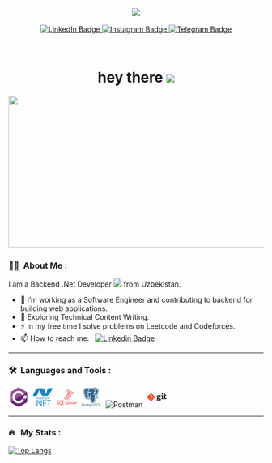
<p align="center"><img src="https://media.giphy.com/media/M9gbBd9nbDrOTu1Mqx/giphy.gif" width="150"/></p>
<div id="header" align="center">
  <div id="badges header">
    <a href="https://www.linkedin.com/in/muhammadmirzo-kuziev">
      <img src="https://img.shields.io/badge/LinkedIn-blue?style=for-the-badge&logo=linkedin&logoColor=white" alt="LinkedIn Badge"/>
    </a>
    <a href="https://www.instagram.com/muahmmad__m1rzo">
      <img src="https://img.shields.io/badge/Instagram-red?style=for-the-badge&logo=instagram&logoColor=white" alt="Instagram Badge"/>
    </a>
    <a href="https://t.me/muhammad_m1rzo">
      <img src="https://img.shields.io/badge/Telegram-blue?style=for-the-badge&logo=telegram&logoColor=white" alt="Telegram Badge"/>
    </a>
  </div>
</div>
<p align="center">
<!-- <a href="https://www.buymeacoffee.com/" target="_blank"><img src="https://cdn.buymeacoffee.com/buttons/default-orange.png" alt="Buy Me A Coffee" height="41" width="174"></a> -->
</p>
<p align="center"><img src="https://komarev.com/ghpvc/?username=muhammadmirzo-pixel&style=flat-square&color=blue" alt=""></p>

<h1 align="center">hey there <img src="https://media.giphy.com/media/hvRJCLFzcasrR4ia7z/giphy.gif" width="40"></h1>

<p align="center"><img src="https://media.giphy.com/media/dWesBcTLavkZuG35MI/giphy.gif" width="600" height="300"  /></p>

### :woman_technologist: &nbsp;About Me :

I am a Backend .Net Developer <img src="https://media.giphy.com/media/WUlplcMpOCEmTGBtBW/giphy.gif" width="30"> from Uzbekistan.

- 🔭 I’m working as a Software Engineer and contributing to backend for building web applications.
- 🌱 Exploring Technical Content Writing.
- ⚡ In my free time I solve problems on Leetcode and Codeforces.
- 📫 How to reach me: &nbsp; [![Linkedin Badge](https://img.shields.io/badge/-muhammadmirzo-blue?style=flat&logo=Linkedin&logoColor=white)](https://www.linkedin.com/in/muhammadmirzo-kuziev)

---

### 🛠 &nbsp;Languages and Tools :

<p>
<img src="https://github.com/devicons/devicon/blob/master/icons/csharp/csharp-original.svg" title="CSharp" alt="CSharp" width="40" height="40"/>&nbsp;
<img src="https://github.com/devicons/devicon/blob/master/icons/dot-net/dot-net-plain-wordmark.svg" title=".Net" alt=".Net" width="40" height="40"/>&nbsp;
<img src="https://github.com/devicons/devicon/blob/master/icons/microsoftsqlserver/microsoftsqlserver-plain-wordmark.svg" title="MSSQL"  alt="MSSQL" width="40" height="40"/>&nbsp;
<img src="https://github.com/devicons/devicon/blob/master/icons/postgresql/postgresql-plain-wordmark.svg" title="PostgreSQL"  alt="PostgreSQL" width="40" height="40"/>&nbsp;
<img src="https://www.vectorlogo.zone/logos/getpostman/getpostman-icon.svg" title="Postman"  alt="Postman" width="40" height="40"/>&nbsp;
<img src="https://github.com/devicons/devicon/blob/master/icons/git/git-original-wordmark.svg" title="Git" **alt="Git" width="40" height="40"/>&nbsp;
</p>

---

### 🔥 &nbsp; My Stats :
<!-- [![GitHub Streak](http://github-readme-streak-stats.herokuapp.com?user=muhammadmirzo-pixel&theme=dark&background=000000)](https://git.io/streak-stats) -->

[![Top Langs](https://github-readme-stats.vercel.app/api/top-langs/?username=muhammadmirzo-pixel&layout=compact&theme=vision-friendly-dark)](https://github.com/anuraghazra/github-readme-stats)
